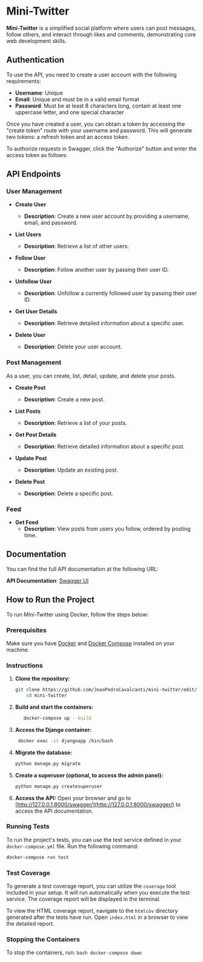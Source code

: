 # Mini-Twitter

**Mini-Twitter** is a simplified social platform where users can post messages, follow others, and interact through likes and comments, demonstrating core web development skills.

## Authentication

To use the API, you need to create a user account with the following requirements:

- **Username**: Unique
- **Email**: Unique and must be in a valid email format
- **Password**: Must be at least 8 characters long, contain at least one uppercase letter, and one special character

Once you have created a user, you can obtain a token by accessing the "create token" route with your username and password. This will generate two tokens: a refresh token and an access token. 

To authorize requests in Swagger, click the "Authorize" button and enter the access token as follows:

## API Endpoints

### User Management

- **Create User**
  - **Description**: Create a new user account by providing a username, email, and password.
  
- **List Users**
  - **Description**: Retrieve a list of other users.

- **Follow User**
  - **Description**: Follow another user by passing their user ID.

- **Unfollow User**
  - **Description**: Unfollow a currently followed user by passing their user ID.

- **Get User Details**
  - **Description**: Retrieve detailed information about a specific user.

- **Delete User**
  - **Description**: Delete your user account.

### Post Management

As a user, you can create, list, detail, update, and delete your posts.

- **Create Post**
  - **Description**: Create a new post.

- **List Posts**
  - **Description**: Retrieve a list of your posts.

- **Get Post Details**
  - **Description**: Retrieve detailed information about a specific post.

- **Update Post**
  - **Description**: Update an existing post.

- **Delete Post**
  - **Description**: Delete a specific post.

### Feed

- **Get Feed**
  - **Description**: View posts from users you follow, ordered by posting time.

## Documentation

You can find the full API documentation at the following URL:

**API Documentation**: [Swagger UI](http://127.0.0.1:8000/swagger/)


## How to Run the Project
To run Mini-Twitter using Docker, follow the steps below:

### Prerequisites

Make sure you have [Docker](https://www.docker.com/get-started) and [Docker Compose](https://docs.docker.com/compose/) installed on your machine.

### Instructions

1. **Clone the repository:**
      ```bash
      git clone https://github.com/JoaoPedroCavalcanti/mini-twitter/edit/main/README.md
          cd mini-twitter
      ```
  
2. **Build and start the containers:**
      ```bash
         docker-compose up --build
      ```
      
3. **Access the Django container:**
      ```bash
       docker exec -it djangoapp /bin/bash

    
4. **Migrate the database:**
      ```bash
      python manage.py migrate
      ```
  
5. **Create a superuser (optional, to access the admin panel):**
      ```bash
      python manage.py createsuperuser
      ```
    
6. **Access the API:**
  Open your browser and go to [http://127.0.0.1:8000/swagger/](http://127.0.0.1:8000/swagger/) to access the API documentation.
  
  ### Running Tests
  
  To run the project's tests, you can use the test service defined in your `docker-compose.yml` file. Run the following command:
  
      
  ```bash
  docker-compose run test
  ```
      
  
  ### Test Coverage
  
  To generate a test coverage report, you can utilize the `coverage` tool included in your setup. It will run automatically when you execute the test service. The coverage report will be displayed in the terminal.
  
  
  To view the HTML coverage report, navigate to the `htmlcov` directory generated after the tests have run. Open `index.html` in a browser to view the detailed report.
  
  ### Stopping the Containers
  
  To stop the containers, run:
      ```bash
      docker-compose down
      ```


